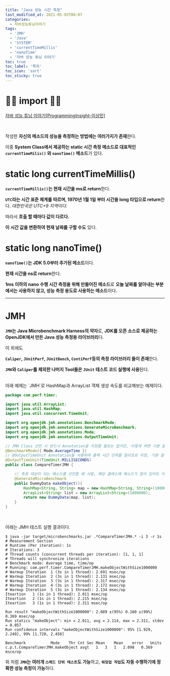 ```yaml
---
title: "Java 성능 시간 측정"
last_modified_at: 2021-05-03T00:07
categories: 
  - 자바성능튜닝이야기
tags: 
  - 'JMH' 
  - 'Java' 
  - 'SYSTEM' 
  - 'currentTimeMillis' 
  - 'nanoTime' 
  - '자바 성능 튜닝 이야기'
toc: true
toc_label: '목차'
toc_icon: 'sort'
toc_sticky: true
---
```

# 🙆‍♂️ import 🙇‍♂️

[자바 성능 튜닝 이야기[ProgrammingInsight-이상민]](http://www.yes24.com/Product/Goods/11261731)

<br>


작성한 **자신의 메소드의 성능을 측정하는 방법에는 여러가지가 존재**한다.

이중 **System Class에서 제공하는 static 시간 측정 메소드로 대표적인 `currentTimeMilis()` 와 `nanoTime()` 메소드**가 있다.

# static long currentTimeMillis()

**`currentTimeMillis()`는 현재 시간을 ms로 return**한다.

**`UTC`라는 시간 표준 체계를 따르며, 1970년 1월 1일 부터 시간을 long 타입으로 return**한다.
_대한민국은 UTC+9 지역이다._

따라서 **호출 할 때마다 값이 다르다.**

**이 시간 값을 변환하여 현재 날짜를 구할 수도** 있다.


# static long nanoTime()

**`nanoTime()`는 JDK 5.0부터 추가된 메소드**이다.

**현재 시간을 ns로 return**한다.

**1ms 이하의 nano 수행 시간 측정을 위해 만들어진 메소드**로 **오늘 날짜를 알아내는 부분에서는 사용하지 않고, 성능 측정 용도로 사용하는 메소드**이다.


---

# JMH

**`JMH`는 Java Microbenchmark Harness의 약자**로, **JDK를 오픈 소스로 제공하는 OpenJDK에서 만든 Java 성능 측정용 라이브러리**다.

이 외에도

**`Caliper`, `JUnitPerf`, `JUnitBench`, `ContiPerf`등의 측정 라이브러리 들이 존재**한다.

**`JMH`와 `Caliper`를 제외한 나머지 Tool들은 `JUnit` 테스트 코드 실행에 사용**된다.

<br>
아래 예제는 `JMH`로 HashMap과 ArrayList 객체 생성 속도를 비교해보는 예제이다.

```java
package com.perf.timer;

import java.util.ArrayList;
import java.util.HashMap;
import java.util.concurrent.TimeUnit;

import org.openjdk.jmh.annotations.BenchmarkMode;
import org.openjdk.jmh.annotations.GenerateMicroBenchmark;
import org.openjdk.jmh.annotations.Mode;
import org.openjdk.jmh.annotations.OutputTimeUnit;

// JMH Class 선언 시 반드시 Annotation을 지정할 필요는 없지만, 이렇게 하면 기본 옵션으로 수행되기에 평균 응답 시간 측정을 위해 @BenchmarkMode로 옵션을 지정
@BenchmarkMode({ Mode.AverageTime })
// @OutputTimeUnit Annotation을 사용하여 출력 시간 단위를 밀리초로 지정, 기본 옵션이 밀리이지만 시간 단위를 옵션으로 명시할 수 있는 예시
@OutputTimeUnit(TimeUnit.MILLISECONDS)
public class CompareTimerJMH {

    // 측정 대상이 되는 메소드를 선언할 때 사용, 해당 클래스에 메소드가 많이 있어도 이 Annotation을 설정하지 않으면 테스트 대상 제외
    @GenerateMicroBenchmark
    public DummyData makeObject(){
        HashMap<String, String> map = new HashMap<String, String>(1000000);
        ArrayList<String> list = new ArrayList<String>(1000000);
        return new DummyData(map, list);
    }
}
```

<br>

아래는 JMH 테스트 실행 결과이다.

```
$ java -jar target/microbenchmarks.jar .*CompareTimerJMH.* -i 3 -r 1s
# Measurement Section
# Runtime (Per iteration): 1s
# Iterations: 3
# Thread counts (concurrent threads per iteration): [1, 1, 1]
# Threads will synchronize iterations
# Benchmark mode: Average time, time/op
# Running: com.perf.timer.CompareTimerJMH.makeObjectWithSize1000000
# Warmup Iteration	1 (3s in 1 thread): 2.691 msec/op
# Warmup Iteration	2 (3s in 1 thread): 2.131 msec/op
# Warmup Iteration	3 (3s in 1 thread): 2.317 msec/op
# Warmup Iteration	4 (3s in 1 thread): 2.172 msec/op
# Warmup Iteration	5 (3s in 1 thread): 2.134 msec/op
Iteartion	1 (1s in 1 thread): 2.011 msec/op
Iteartion	2 (1s in 1 thread): 2.215 msec/op
Iteartion	3 (1s in 1 thread): 2.311 msec/op

Run result "makeObjectWithSize1000000": 2.089 ±(95%) 0.160 ±(99%) 0.369 msec/op
Run statics "makeObject": min = 2.011, avg = 2.114, max = 2.311, stdev = 0.057
Run confidence intervals "makeObjectWithSize1000000": 95% [1.929, 2.249], 99% [1.720, 2.458]

Benchmark			Mode	Thr	Cnt	Sec	Mean	Mean	error	Units
c.p.t.CompareTimerJMH.makeObject avgt	1	3	1	2.098	0.369 msce/op
```

위 처럼 **`JMH`는 여러개 `스레드 단위 테스트`도 가능**하고, **`워밍업 작업`도 자동 수행하기에 정확한 성능 측정이 가능**하다.

